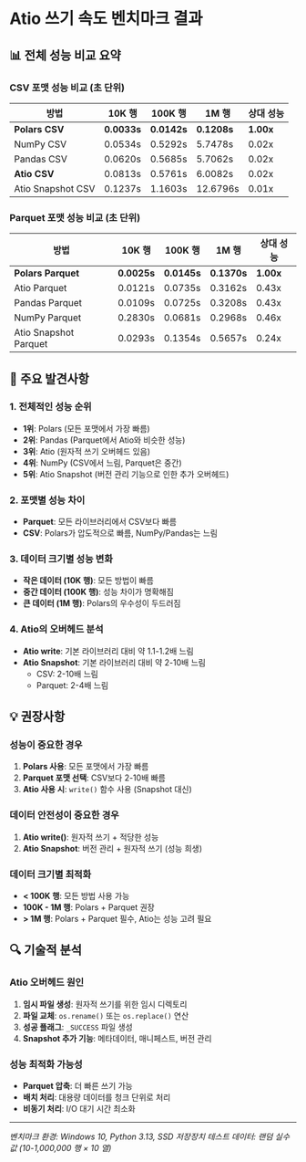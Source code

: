 # Atio 쓰기 속도 벤치마크 결과

## 📊 전체 성능 비교 요약

### CSV 포맷 성능 비교 (초 단위)

| 방법 | 10K 행 | 100K 행 | 1M 행 | 상대 성능 |
|------|---------|---------|-------|-----------|
| **Polars CSV** | **0.0033s** | **0.0142s** | **0.1208s** | **1.00x** |
| NumPy CSV | 0.0534s | 0.5292s | 5.7478s | 0.02x |
| Pandas CSV | 0.0620s | 0.5685s | 5.7062s | 0.02x |
| **Atio CSV** | 0.0813s | 0.5761s | 6.0082s | 0.02x |
| Atio Snapshot CSV | 0.1237s | 1.1603s | 12.6796s | 0.01x |

### Parquet 포맷 성능 비교 (초 단위)

| 방법 | 10K 행 | 100K 행 | 1M 행 | 상대 성능 |
|------|---------|---------|-------|-----------|
| **Polars Parquet** | **0.0025s** | **0.0145s** | **0.1370s** | **1.00x** |
| Atio Parquet | 0.0121s | 0.0735s | 0.3162s | 0.43x |
| Pandas Parquet | 0.0109s | 0.0725s | 0.3208s | 0.43x |
| NumPy Parquet | 0.2830s | 0.0681s | 0.2968s | 0.46x |
| Atio Snapshot Parquet | 0.0293s | 0.1354s | 0.5657s | 0.24x |

## 🎯 주요 발견사항

### 1. **전체적인 성능 순위**
- **1위**: Polars (모든 포맷에서 가장 빠름)
- **2위**: Pandas (Parquet에서 Atio와 비슷한 성능)
- **3위**: Atio (원자적 쓰기 오버헤드 있음)
- **4위**: NumPy (CSV에서 느림, Parquet은 중간)
- **5위**: Atio Snapshot (버전 관리 기능으로 인한 추가 오버헤드)

### 2. **포맷별 성능 차이**
- **Parquet**: 모든 라이브러리에서 CSV보다 빠름
- **CSV**: Polars가 압도적으로 빠름, NumPy/Pandas는 느림

### 3. **데이터 크기별 성능 변화**
- **작은 데이터 (10K 행)**: 모든 방법이 빠름
- **중간 데이터 (100K 행)**: 성능 차이가 명확해짐
- **큰 데이터 (1M 행)**: Polars의 우수성이 두드러짐

### 4. **Atio의 오버헤드 분석**
- **Atio write**: 기본 라이브러리 대비 약 1.1-1.2배 느림
- **Atio Snapshot**: 기본 라이브러리 대비 약 2-10배 느림
  - CSV: 2-10배 느림
  - Parquet: 2-4배 느림

## 💡 권장사항

### **성능이 중요한 경우**
1. **Polars 사용**: 모든 포맷에서 가장 빠름
2. **Parquet 포맷 선택**: CSV보다 2-10배 빠름
3. **Atio 사용 시**: `write()` 함수 사용 (Snapshot 대신)

### **데이터 안전성이 중요한 경우**
1. **Atio write()**: 원자적 쓰기 + 적당한 성능
2. **Atio Snapshot**: 버전 관리 + 원자적 쓰기 (성능 희생)

### **데이터 크기별 최적화**
- **< 100K 행**: 모든 방법 사용 가능
- **100K - 1M 행**: Polars + Parquet 권장
- **> 1M 행**: Polars + Parquet 필수, Atio는 성능 고려 필요

## 🔍 기술적 분석

### **Atio 오버헤드 원인**
1. **임시 파일 생성**: 원자적 쓰기를 위한 임시 디렉토리
2. **파일 교체**: `os.rename()` 또는 `os.replace()` 연산
3. **성공 플래그**: `_SUCCESS` 파일 생성
4. **Snapshot 추가 기능**: 메타데이터, 매니페스트, 버전 관리

### **성능 최적화 가능성**
- **Parquet 압축**: 더 빠른 쓰기 가능
- **배치 처리**: 대용량 데이터를 청크 단위로 처리
- **비동기 처리**: I/O 대기 시간 최소화

---

*벤치마크 환경: Windows 10, Python 3.13, SSD 저장장치*
*테스트 데이터: 랜덤 실수값 (10-1,000,000 행 × 10 열)*
